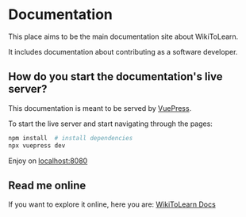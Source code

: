 # Documentation

This place aims to be the main documentation site about WikiToLearn.

It includes documentation about contributing as a software developer.

## How do you start the documentation's live server?

This documentation is meant to be served by [VuePress](vuepress.vuejs.org).

To start the live server and start navigating through the pages:
``` bash
npm install  # install dependencies
npx vuepress dev
```
Enjoy on [localhost:8080](http://localhost:8080)

## Read me online
If you want to explore it online, here you are: [WikiToLearn Docs](http://wikitolearn-docs.surge.sh)
